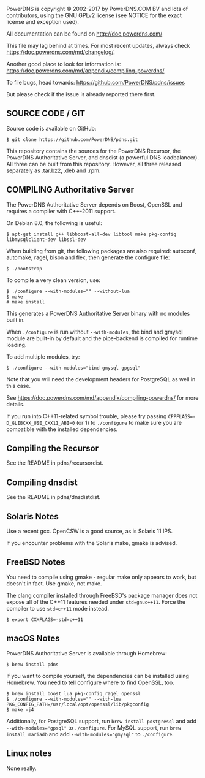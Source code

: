 PowerDNS is copyright © 2002-2017 by PowerDNS.COM BV and lots of
contributors, using the GNU GPLv2 license (see NOTICE for the
exact license and exception used).

All documentation can be found on http://doc.powerdns.com/

This file may lag behind at times. For most recent updates, always check
https://doc.powerdns.com/md/changelog/.

Another good place to look for information is:
https://doc.powerdns.com/md/appendix/compiling-powerdns/

To file bugs, head towards:
https://github.com/PowerDNS/pdns/issues

But please check if the issue is already reported there first.

SOURCE CODE / GIT
-----------------
Source code is available on GitHub:

```
$ git clone https://github.com/PowerDNS/pdns.git
```

This repository contains the sources for the PowerDNS Recursor, the PowerDNS
Authoritative Server, and dnsdist (a powerful DNS loadbalancer). All three can
be built from this repository. However, all three released separately as .tar.bz2,
.deb and .rpm.

COMPILING Authoritative Server
------------------------------
The PowerDNS Authoritative Server depends on Boost, OpenSSL and requires a
compiler with C++-2011 support.

On Debian 8.0, the following is useful:

```
$ apt-get install g++ libboost-all-dev libtool make pkg-config libmysqlclient-dev libssl-dev
```

When building from git, the following packages are also required: autoconf, automake,
ragel, bison and flex, then generate the configure file:

```
$ ./bootstrap
```

To compile a very clean version, use:

```
$ ./configure --with-modules="" --without-lua
$ make
# make install
```

This generates a PowerDNS Authoritative Server binary with no modules built in.

When `./configure` is run without `--with-modules`, the bind and gmysql module are
built-in by default and the pipe-backend is compiled for runtime loading.

To add multiple modules, try:

```
$ ./configure --with-modules="bind gmysql gpgsql"
```

Note that you will need the development headers for PostgreSQL as well in this case.

See https://doc.powerdns.com/md/appendix/compiling-powerdns/ for more details.

If you run into C++11-related symbol trouble, please try passing `CPPFLAGS=-D_GLIBCXX_USE_CXX11_ABI=0` (or 1) to `./configure` to make sure you are compatible with the installed dependencies.

Compiling the Recursor
----------------------
See the README in pdns/recursordist.

Compiling dnsdist
-----------------
See the README in pdns/dnsdistdist.

Solaris Notes
-------------
Use a recent gcc. OpenCSW is a good source, as is Solaris 11 IPS.

If you encounter problems with the Solaris make, gmake is advised.

FreeBSD Notes
-------------
You need to compile using gmake - regular make only appears to work, but doesn't in fact. Use gmake, not make.

The clang compiler installed through FreeBSD's package manager does not expose all of the C++11 features needed under `std=gnuc++11`. Force the compiler to use `std=c++11` mode instead.

```
$ export CXXFLAGS=-std=c++11
```

macOS Notes
-----------
PowerDNS Authoritative Server is available through Homebrew:

```
$ brew install pdns
```

If you want to compile yourself, the dependencies can be installed using
Homebrew. You need to tell configure where to find OpenSSL, too.

```
$ brew install boost lua pkg-config ragel openssl
$ ./configure --with-modules="" --with-lua PKG_CONFIG_PATH=/usr/local/opt/openssl/lib/pkgconfig
$ make -j4
```

Additionally, for PostgreSQL support, run `brew install postgresql` and add `--with-modules="gpsql"` to `./configure`.
For MySQL support, run `brew install mariadb` and add `--with-modules="gmysql"` to `./configure`.

Linux notes
-----------
None really.
